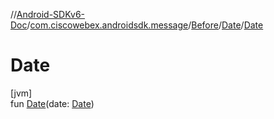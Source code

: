 //[Android-SDKv6-Doc](../../../../index.md)/[com.ciscowebex.androidsdk.message](../../index.md)/[Before](../index.md)/[Date](index.md)/[Date](-date.md)

# Date

[jvm]\
fun [Date](-date.md)(date: [Date](https://docs.oracle.com/javase/8/docs/api/java/util/Date.html))
